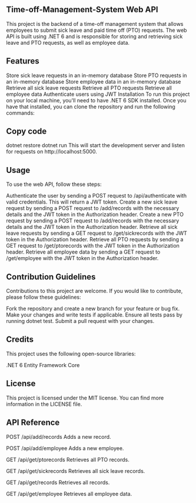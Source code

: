 ## Time-off-Management-System Web API
This project is the backend of a time-off management system that allows employees to submit sick leave and paid time off (PTO) requests. The web API is built using .NET 6 and is responsible for storing and retrieving sick leave and PTO requests, as well as employee data.

## Features
Store sick leave requests in an in-memory database
Store PTO requests in an in-memory database
Store employee data in an in-memory database
Retrieve all sick leave requests
Retrieve all PTO requests
Retrieve all employee data
Authenticate users using JWT
Installation
To run this project on your local machine, you'll need to have .NET 6 SDK installed. Once you have that installed, you can clone the repository and run the following commands:

## Copy code
dotnet restore
dotnet run
This will start the development server and listen for requests on http://localhost:5000.

## Usage
To use the web API, follow these steps:

Authenticate the user by sending a POST request to /api/authenticate with valid credentials. This will return a JWT token.
Create a new sick leave request by sending a POST request to /add/records with the necessary details and the JWT token in the Authorization header.
Create a new PTO request by sending a POST request to /add/records with the necessary details and the JWT token in the Authorization header.
Retrieve all sick leave requests by sending a GET request to /get/sickrecords with the JWT token in the Authorization header.
Retrieve all PTO requests by sending a GET request to /get/ptorecords with the JWT token in the Authorization header.
Retrieve all employee data by sending a GET request to /get/employee with the JWT token in the Authorization header.

## Contribution Guidelines
Contributions to this project are welcome. If you would like to contribute, please follow these guidelines:

Fork the repository and create a new branch for your feature or bug fix.
Make your changes and write tests if applicable.
Ensure all tests pass by running dotnet test.
Submit a pull request with your changes.

## Credits
This project uses the following open-source libraries:

.NET 6
Entity Framework Core

## License
This project is licensed under the MIT license. You can find more information in the LICENSE file.

## API Reference

POST /api/add/records
Adds a new record.

POST /api/add/employee
Adds a new employee.

GET /api/get/ptorecords
Retrieves all PTO records.

GET /api/get/sickrecords
Retrieves all sick leave records.

GET /api/get/records
Retrieves all records.

GET /api/get/employee
Retrieves all employee data.
